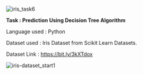 ![iris_task6](https://user-images.githubusercontent.com/86619476/137590791-d52aef18-4797-4490-8182-5bf64f67743f.png)

**Task : Prediction Using Decision Tree Algorithm**

Language used : Python

Dataset used : Iris Dataset from Scikit Learn Datasets.

Dataset Link : https://bit.ly/3kXTdox    

![iris-dataset_start1](https://user-images.githubusercontent.com/86619476/137591310-763065bb-521e-4888-b0f1-291949443ca0.png)
